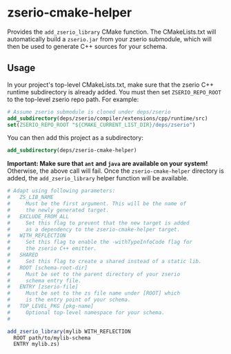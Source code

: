 # zserio-cmake-helper

Provides the `add_zserio_library` CMake function. The CMakeLists.txt will
automatically build a `zserio.jar` from your zserio submodule, which will
then be used to generate C++ sources for your schema.

## Usage

In your project's top-level CMakeLists.txt, make sure that the zserio C++
runtime subdirectory is already added. You must then set `ZSERIO_REPO_ROOT`
to the top-level zserio repo path. For example:

```cmake
# Assume zserio submodule is cloned under deps/zserio
add_subdirectory(deps/zserio/compiler/extensions/cpp/runtime/src)
set(ZSERIO_REPO_ROOT "${CMAKE_CURRENT_LIST_DIR}/deps/zserio")
```

You can then add this project as a subdirectory:

```cmake
add_subdirectory(deps/zserio-cmake-helper)
```

**Important: Make sure that `ant` and `java` are available on your system!**
Otherwise, the above call will fail. Once the `zserio-cmake-helper` directory
is added, the `add_zserio_library` helper function will be available.

```cmake
# Adapt using following parameters:
#   ZS_LIB_NAME
#     Must be the first argument. This will be the name of
#     the newly generated target.
#   EXCLUDE_FROM_ALL
#     Set this flag to prevent that the new target is added
#     as a dependency to the zserio-cmake-helper target.
#   WITH_REFLECTION
#     Set this flag to enable the -withTypeInfoCode flag for
#     the zserio C++ emitter.
#   SHARED
#     Set this flag to create a shared instead of a static lib.
#   ROOT [schema-root-dir]
#     Must be set to the parent directory of your zserio
#     schema entry file.
#   ENTRY [zserio-file]
#     Must be set to the zs file name under [ROOT] which
#     is the entry point of your schema.
#   TOP_LEVEL_PKG [pkg-name]
#     Optional top-level namespace for your schema.
#

add_zserio_library(mylib WITH_REFLECTION
  ROOT path/to/mylib-schema
  ENTRY mylib.zs)
```
